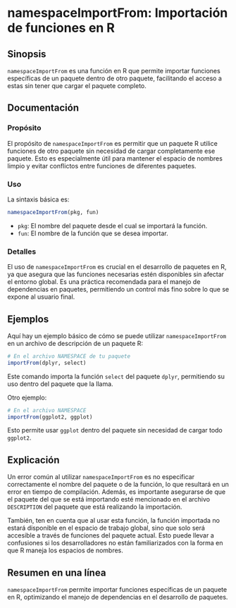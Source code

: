 <!--
Meta Description: # namespaceImportFrom: Importación de funciones en R ## Sinopsis `namespaceImportFrom` es una función en R que permite importar funciones específicas ...
Meta Keywords: paquete, que, namespaceimportfrom, del, funciones
-->

# namespaceImportFrom: Importación de funciones en R

## Sinopsis
`namespaceImportFrom` es una función en R que permite importar funciones específicas de un paquete dentro de otro paquete, facilitando el acceso a estas sin tener que cargar el paquete completo.

## Documentación
### Propósito
El propósito de `namespaceImportFrom` es permitir que un paquete R utilice funciones de otro paquete sin necesidad de cargar completamente ese paquete. Esto es especialmente útil para mantener el espacio de nombres limpio y evitar conflictos entre funciones de diferentes paquetes.

### Uso
La sintaxis básica es:

```r
namespaceImportFrom(pkg, fun)
```

- `pkg`: El nombre del paquete desde el cual se importará la función.
- `fun`: El nombre de la función que se desea importar.

### Detalles
El uso de `namespaceImportFrom` es crucial en el desarrollo de paquetes en R, ya que asegura que las funciones necesarias estén disponibles sin afectar el entorno global. Es una práctica recomendada para el manejo de dependencias en paquetes, permitiendo un control más fino sobre lo que se expone al usuario final.

## Ejemplos
Aquí hay un ejemplo básico de cómo se puede utilizar `namespaceImportFrom` en un archivo de descripción de un paquete R:

```r
# En el archivo NAMESPACE de tu paquete
importFrom(dplyr, select)
```

Este comando importa la función `select` del paquete `dplyr`, permitiendo su uso dentro del paquete que la llama.

Otro ejemplo:

```r
# En el archivo NAMESPACE
importFrom(ggplot2, ggplot)
```

Esto permite usar `ggplot` dentro del paquete sin necesidad de cargar todo `ggplot2`.

## Explicación
Un error común al utilizar `namespaceImportFrom` es no especificar correctamente el nombre del paquete o de la función, lo que resultará en un error en tiempo de compilación. Además, es importante asegurarse de que el paquete del que se está importando esté mencionado en el archivo `DESCRIPTION` del paquete que está realizando la importación. 

También, ten en cuenta que al usar esta función, la función importada no estará disponible en el espacio de trabajo global, sino que solo será accesible a través de funciones del paquete actual. Esto puede llevar a confusiones si los desarrolladores no están familiarizados con la forma en que R maneja los espacios de nombres.

## Resumen en una línea
`namespaceImportFrom` permite importar funciones específicas de un paquete en R, optimizando el manejo de dependencias en el desarrollo de paquetes.